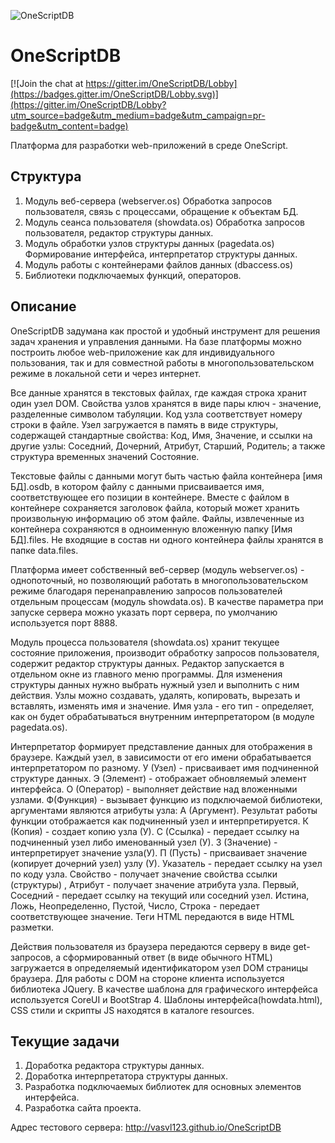 ![OneScriptDB](https://github.com/vasvl123/OneScriptDB/blob/master/resource/osdb.png "OneScriptDB")

# OneScriptDB

[![Join the chat at https://gitter.im/OneScriptDB/Lobby](https://badges.gitter.im/OneScriptDB/Lobby.svg)](https://gitter.im/OneScriptDB/Lobby?utm_source=badge&utm_medium=badge&utm_campaign=pr-badge&utm_content=badge)

Платформа для разработки web-приложений в среде OneScript.


## Структура

1. Модуль веб-сервера (webserver.os) Обработка запросов пользователя, связь с процессами, обращение к объектам БД.
2. Модуль сеанса пользователя (showdata.os) Обработка запросов пользователя, редактор структуры данных.
3. Модуль обработки узлов структуры данных (pagedata.os) Формирование интерфейса, интерпретатор структуры данных.
4. Модуль работы с контейнерами файлов данных (dbaccess.os)
5. Библиотеки подключаемых функций, операторов.


## Описание

OneScriptDB задумана как простой и удобный инструмент для решения задач хранения и управления данными. На базе платформы можно построить любое web-приложение как для индивидуального пользования, так и для совместной работы в многопользовательском режиме в локальной сети и через интернет.

Все данные хранятся в текстовых файлах, где каждая строка хранит один узел DOM. Свойства узлов хранятся в виде пары ключ - значение, разделенные символом табуляции. Код узла соответствует номеру строки в файле. Узел загружается в память в виде структуры, содержащей стандартные свойства: Код, Имя, Значение, и ссылки на другие узлы: Соседний, Дочерний, Атрибут, Старший, Родитель; а также структура временных значений Состояние.

Текстовые файлы с данными могут быть частью файла контейнера [имя БД].osdb, в котором файлу с данными присваивается имя, соответствующее его позиции в контейнере. Вместе с файлом в контейнере сохраняется заголовок файла, который может хранить произвольную информацию об этом файле. Файлы, извлеченные из контейнера сохраняются в одноименную вложенную папку [Имя БД].files. Не входящие в состав ни одного контейнера файлы хранятся в папке data\.files.

Платформа имеет собственный веб-сервер (модуль webserver.os) - однопоточный, но позволяющий работать в многопользовательском режиме благодаря перенаправлению запросов пользователей отдельным процессам (модуль showdata.os). В качестве параметра при запуске сервера можно указать порт сервера, по умолчанию используется порт 8888.

Модуль процесса пользователя (showdata.os) хранит текущее состояние приложения, производит обработку запросов пользователя, содержит редактор структуры данных. Редактор запускается в отдельном окне из главного меню программы. Для изменения структуры данных нужно выбрать нужный узел и выполнить с ним действия. Узлы можно создавать, удалять, копировать, вырезать и вставлять, изменять имя и значение. Имя узла - его тип - определяет, как он будет обрабатываться внутренним интерпретатором (в модуле pagedata.os).

Интерпретатор формирует представление данных для отображения в браузере. Каждый узел, в зависимости от его имени обрабатывается интерпретатором по разному. У (Узел) - присваивает имя подчиненной структуре данных. Э (Элемент) - отображает обновляемый элемент интерфейса. О (Оператор) - выполняет действие над вложенными узлами. Ф(Функция) - вызывает функцию из подключаемой библиотеки, аргументами являются атрибуты узла: А (Аргумент). Результат работы функции отображается как подчиненный узел и интерпретируется. К (Копия) - создает копию узла (У). С (Ссылка) - передает ссылку на подчиненный узел либо именованный узел (У). З (Значение) - интерпретирует значение узла(У). П (Пусть) - присваивает значение (копирует дочерний узел) узлу (У). Указатель - передает ссылку на узел по коду узла. Свойство - получает значение свойства ссылки (структуры) , Атрибут - получает значение атрибута узла. Первый, Соседний - передает ссылку на текущий или соседний узел. Истина, Ложь, Неопределенно, Пустой, Число, Строка - передает соответствующее значение. Теги HTML передаются в виде HTML разметки.

Действия пользователя из браузера передаются серверу в виде get-запросов, а сформированный ответ (в виде обычного HTML) загружается в определяемый идентификатором узел DOM страницы браузера. Для работы с DOM на стороне клиента используется библиотека JQuery. В качестве шаблона для графического интерфейса используется CoreUI и BootStrap 4. Шаблоны интерфейса(howdata.html), CSS стили и скрипты JS находятся в каталоге resources.


## Текущие задачи
1. Доработка редактора структуры данных.
2. Доработка интерпретатора структуры данных.
3. Разработка подключаемых библиотек для основных элементов интерфейса.
4. Разработка сайта проекта.


Адрес тестового сервера: http://vasvl123.github.io/OneScriptDB
